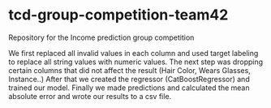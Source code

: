 # tcd-group-competition-team42
Repository for the Income prediction group competition

We first replaced all invalid values in each column and used target labeling to replace all string values with numeric values.
The next step was dropping certain columns that did not affect the result (Hair Color, Wears Glasses, Instance..)
After that we created the regressor (CatBoostRegressor) and trained our model.
Finally we made predictions and calculated the mean absolute error and wrote our results to a csv file. 
